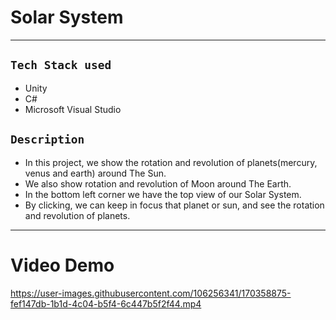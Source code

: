 # Solar System
---
## `Tech Stack used`
- Unity
- C#
- Microsoft Visual Studio
## `Description`
- In this project, we show the rotation and revolution of planets(mercury, venus and earth) around The Sun.
- We also show rotation and revolution of Moon around The Earth.
- In the bottom left corner we have the top view of our Solar System.
- By clicking, we can keep in focus that planet or sun, and see the rotation and revolution of planets. 
---
# Video Demo


https://user-images.githubusercontent.com/106256341/170358875-fef147db-1b1d-4c04-b5f4-6c447b5f2f44.mp4

